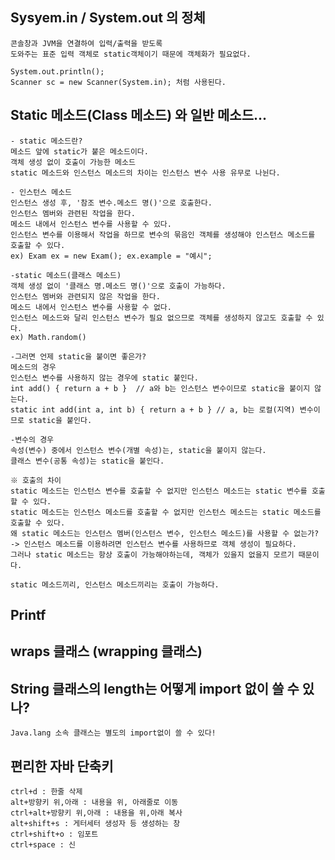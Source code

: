 ## Sysyem.in / System.out 의 정체
    콘솔창과 JVM을 연결하여 입력/출력을 받도록  
    도와주는 표준 입력 객체로 static객체이기 때문에 객체화가 필요없다.

    System.out.println();
    Scanner sc = new Scanner(System.in); 처럼 사용된다.
    
## Static 메소드(Class 메소드) 와 일반 메소드...
    - static 메소드란?
    메소드 앞에 static가 붙은 메소드이다.
    객체 생성 없이 호출이 가능한 메소드
    static 메소드와 인스턴스 메소드의 차이는 인스턴스 변수 사용 유무로 나뉜다.

    - 인스턴스 메소드
    인스턴스 생성 후, '참조 변수.메소드 명()'으로 호출한다.
    인스턴스 멤버와 관련된 작업을 한다.
    메소드 내에서 인스턴스 변수를 사용할 수 있다.
    인스턴스 변수를 이용해서 작업을 하므로 변수의 묶음인 객체를 생성해야 인스턴스 메소드를 호출할 수 있다.
    ex) Exam ex = new Exam(); ex.example = "예시";

    -static 메소드(클래스 메소드)
    객체 생성 없이 '클래스 명.메소드 명()'으로 호출이 가능하다.
    인스턴스 멤버와 관련되지 않은 작업을 한다.
    메소드 내에서 인스턴스 변수를 사용할 수 없다.
    인스턴스 메소드와 달리 인스턴스 변수가 필요 없으므로 객체를 생성하지 않고도 호출할 수 있다.
    ex) Math.random()

    -그러면 언제 static을 붙이면 좋은가?
    메소드의 경우
    인스턴스 변수를 사용하지 않는 경우에 static 붙인다.
    int add() { return a + b }  // a와 b는 인스턴스 변수이므로 static을 붙이지 않는다.
    static int add(int a, int b) { return a + b } // a, b는 로컬(지역) 변수이므로 static을 붙인다. 

    -변수의 경우
    속성(변수) 중에서 인스턴스 변수(개별 속성)는, static을 붙이지 않는다.
    클래스 변수(공통 속성)는 static을 붙인다.

    ※ 호출의 차이
    static 메소드는 인스턴스 변수를 호출할 수 없지만 인스턴스 메소드는 static 변수를 호출할 수 있다.
    static 메소드는 인스턴스 메소드를 호출할 수 없지만 인스턴스 메소드는 static 메소드를 호출할 수 있다.
    왜 static 메소드는 인스턴스 멤버(인스턴스 변수, 인스턴스 메소드)를 사용할 수 없는가?
    -> 인스턴스 메소드를 이용하려면 인스턴스 변수를 사용하므로 객체 생성이 필요하다.
    그러나 static 메소드는 항상 호출이 가능해야하는데, 객체가 있을지 없을지 모르기 때문이다.
    
    static 메소드끼리, 인스턴스 메소드끼리는 호출이 가능하다.

## Printf   


## wraps 클래스 (wrapping 클래스)   

## String 클래스의 length는 어떻게 import 없이 쓸 수 있나?
    Java.lang 소속 클래스는 별도의 import없이 쓸 수 있다!

## 편리한 자바 단축키
    ctrl+d : 한줄 삭제    
    alt+방향키 위,아래 : 내용을 위, 아래줄로 이동    
    ctrl+alt+방향키 위,아래 : 내용을 위,아래 복사   
    alt+shift+s : 게터세터 생성자 등 생성하는 창    
    ctrl+shift+o : 임포트    
    ctrl+space : 신   